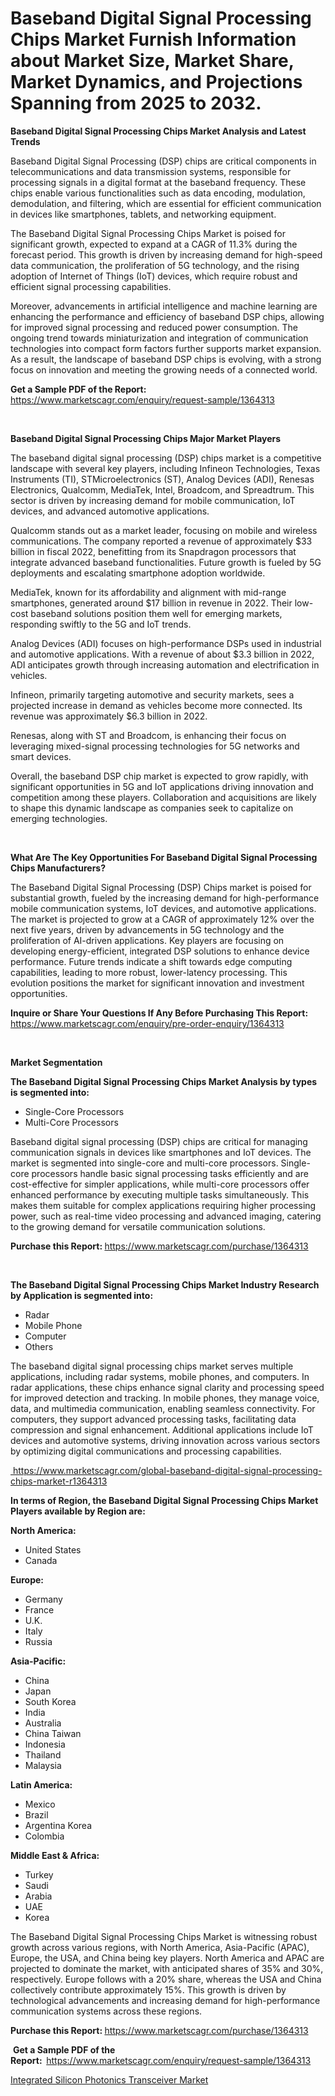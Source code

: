 <p><h1>Baseband Digital Signal Processing Chips Market Furnish Information about Market Size, Market Share, Market Dynamics, and Projections Spanning from 2025 to 2032.</h1></p><p><strong>Baseband Digital Signal Processing Chips Market Analysis and Latest Trends</strong></p>
<p><p>Baseband Digital Signal Processing (DSP) chips are critical components in telecommunications and data transmission systems, responsible for processing signals in a digital format at the baseband frequency. These chips enable various functionalities such as data encoding, modulation, demodulation, and filtering, which are essential for efficient communication in devices like smartphones, tablets, and networking equipment. </p><p>The Baseband Digital Signal Processing Chips Market is poised for significant growth, expected to expand at a CAGR of 11.3% during the forecast period. This growth is driven by increasing demand for high-speed data communication, the proliferation of 5G technology, and the rising adoption of Internet of Things (IoT) devices, which require robust and efficient signal processing capabilities. </p><p>Moreover, advancements in artificial intelligence and machine learning are enhancing the performance and efficiency of baseband DSP chips, allowing for improved signal processing and reduced power consumption. The ongoing trend towards miniaturization and integration of communication technologies into compact form factors further supports market expansion. As a result, the landscape of baseband DSP chips is evolving, with a strong focus on innovation and meeting the growing needs of a connected world.</p></p>
<p><strong>Get a Sample PDF of the Report:&nbsp;</strong> <a href="https://www.marketscagr.com/enquiry/request-sample/1364313?utm_campaign=2991&utm_medium=2&utm_source=Github&utm_content=ia&utm_term=07042025&utm_id=baseband-digital-signal-processing-chips">https://www.marketscagr.com/enquiry/request-sample/1364313</a></p>
<p>&nbsp;</p>
<p><strong>Baseband Digital Signal Processing Chips Major Market Players</strong></p>
<p><p>The baseband digital signal processing (DSP) chips market is a competitive landscape with several key players, including Infineon Technologies, Texas Instruments (TI), STMicroelectronics (ST), Analog Devices (ADI), Renesas Electronics, Qualcomm, MediaTek, Intel, Broadcom, and Spreadtrum. This sector is driven by increasing demand for mobile communication, IoT devices, and advanced automotive applications.</p><p>Qualcomm stands out as a market leader, focusing on mobile and wireless communications. The company reported a revenue of approximately $33 billion in fiscal 2022, benefitting from its Snapdragon processors that integrate advanced baseband functionalities. Future growth is fueled by 5G deployments and escalating smartphone adoption worldwide.</p><p>MediaTek, known for its affordability and alignment with mid-range smartphones, generated around $17 billion in revenue in 2022. Their low-cost baseband solutions position them well for emerging markets, responding swiftly to the 5G and IoT trends.</p><p>Analog Devices (ADI) focuses on high-performance DSPs used in industrial and automotive applications. With a revenue of about $3.3 billion in 2022, ADI anticipates growth through increasing automation and electrification in vehicles.</p><p>Infineon, primarily targeting automotive and security markets, sees a projected increase in demand as vehicles become more connected. Its revenue was approximately $6.3 billion in 2022. </p><p>Renesas, along with ST and Broadcom, is enhancing their focus on leveraging mixed-signal processing technologies for 5G networks and smart devices. </p><p>Overall, the baseband DSP chip market is expected to grow rapidly, with significant opportunities in 5G and IoT applications driving innovation and competition among these players. Collaboration and acquisitions are likely to shape this dynamic landscape as companies seek to capitalize on emerging technologies.</p></p>
<p>&nbsp;</p>
<p><strong>What Are The Key Opportunities For Baseband Digital Signal Processing Chips Manufacturers?</strong></p>
<p><p>The Baseband Digital Signal Processing (DSP) Chips market is poised for substantial growth, fueled by the increasing demand for high-performance mobile communication systems, IoT devices, and automotive applications. The market is projected to grow at a CAGR of approximately 12% over the next five years, driven by advancements in 5G technology and the proliferation of AI-driven applications. Key players are focusing on developing energy-efficient, integrated DSP solutions to enhance device performance. Future trends indicate a shift towards edge computing capabilities, leading to more robust, lower-latency processing. This evolution positions the market for significant innovation and investment opportunities.</p></p>
<p><strong>Inquire or Share Your Questions If Any Before Purchasing This Report:</strong> <a href="https://www.marketscagr.com/enquiry/pre-order-enquiry/1364313?utm_campaign=2991&utm_medium=2&utm_source=Github&utm_content=ia&utm_term=07042025&utm_id=baseband-digital-signal-processing-chips">https://www.marketscagr.com/enquiry/pre-order-enquiry/1364313</a></p>
<p>&nbsp;</p>
<p><strong>Market Segmentation</strong></p>
<p><strong>The Baseband Digital Signal Processing Chips Market Analysis by types is segmented into:</strong></p>
<p><ul><li>Single-Core Processors</li><li>Multi-Core Processors</li></ul></p>
<p><p>Baseband digital signal processing (DSP) chips are critical for managing communication signals in devices like smartphones and IoT devices. The market is segmented into single-core and multi-core processors. Single-core processors handle basic signal processing tasks efficiently and are cost-effective for simpler applications, while multi-core processors offer enhanced performance by executing multiple tasks simultaneously. This makes them suitable for complex applications requiring higher processing power, such as real-time video processing and advanced imaging, catering to the growing demand for versatile communication solutions.</p></p>
<p><strong>Purchase this Report:&nbsp;</strong><a href="https://www.marketscagr.com/purchase/1364313?utm_campaign=2991&utm_medium=2&utm_source=Github&utm_content=ia&utm_term=07042025&utm_id=baseband-digital-signal-processing-chips">https://www.marketscagr.com/purchase/1364313</a></p>
<p>&nbsp;</p>
<p><strong>The Baseband Digital Signal Processing Chips Market Industry Research by Application is segmented into:</strong></p>
<p><ul><li>Radar</li><li>Mobile Phone</li><li>Computer</li><li>Others</li></ul></p>
<p><p>The baseband digital signal processing chips market serves multiple applications, including radar systems, mobile phones, and computers. In radar applications, these chips enhance signal clarity and processing speed for improved detection and tracking. In mobile phones, they manage voice, data, and multimedia communication, enabling seamless connectivity. For computers, they support advanced processing tasks, facilitating data compression and signal enhancement. Additional applications include IoT devices and automotive systems, driving innovation across various sectors by optimizing digital communications and processing capabilities.</p></p>
<p><a href="https://www.marketscagr.com/global-baseband-digital-signal-processing-chips-market-r1364313?utm_campaign=2991&utm_medium=2&utm_source=Github&utm_content=ia&utm_term=07042025&utm_id=baseband-digital-signal-processing-chips">&nbsp;https://www.marketscagr.com/global-baseband-digital-signal-processing-chips-market-r1364313</a></p>
<p><strong>In terms of Region, the Baseband Digital Signal Processing Chips Market Players available by Region are:</strong></p>
<p>
    <p> <strong> North America: </strong>
        <ul>
            <li>United States</li>
            <li>Canada</li>
        </ul>
        </p> 
    <p> <strong> Europe: </strong>
        <ul>
            <li>Germany</li>
            <li>France</li>
            <li>U.K.</li>
            <li>Italy</li>
            <li>Russia</li>
        </ul>
        </p> 
    <p> <strong> Asia-Pacific: </strong>
        <ul>
            <li>China</li>
            <li>Japan</li>
            <li>South Korea</li>
            <li>India</li>
            <li>Australia</li>
            <li>China Taiwan</li>
            <li>Indonesia</li>
            <li>Thailand</li>
            <li>Malaysia</li>
        </ul>
        </p> 
    <p> <strong> Latin America: </strong>
        <ul>
            <li>Mexico</li>
            <li>Brazil</li>
            <li>Argentina Korea</li>
            <li>Colombia</li>
        </ul>
        </p> 
    <p> <strong> Middle East & Africa: </strong>
        <ul>
            <li>Turkey</li>
            <li>Saudi</li>
            <li>Arabia</li>
            <li>UAE</li>
            <li>Korea</li>
        </ul>
    </p>
    </p>
<p><p>The Baseband Digital Signal Processing Chips Market is witnessing robust growth across various regions, with North America, Asia-Pacific (APAC), Europe, the USA, and China being key players. North America and APAC are projected to dominate the market, with anticipated shares of 35% and 30%, respectively. Europe follows with a 20% share, whereas the USA and China collectively contribute approximately 15%. This growth is driven by technological advancements and increasing demand for high-performance communication systems across these regions.</p></p>
<p><strong>Purchase this Report: </strong><a href="https://www.marketscagr.com/purchase/1364313?utm_campaign=2991&utm_medium=2&utm_source=Github&utm_content=ia&utm_term=07042025&utm_id=baseband-digital-signal-processing-chips">https://www.marketscagr.com/purchase/1364313</a></p>
<p>&nbsp;<strong>Get a Sample PDF of the Report:&nbsp;&nbsp;</strong><a href="https://www.marketscagr.com/enquiry/request-sample/1364313?utm_campaign=2991&utm_medium=2&utm_source=Github&utm_content=ia&utm_term=07042025&utm_id=baseband-digital-signal-processing-chips">https://www.marketscagr.com/enquiry/request-sample/1364313</a></p>
<p><strong></strong></p>
<p><p><a href="https://github.com/penglatilles/Market-Research-Report-List-1/blob/main/integrated-silicon-photonics-transceiver-market.md?utm_campaign=2991&utm_medium=2&utm_source=Github&utm_content=ia&utm_term=07042025&utm_id=baseband-digital-signal-processing-chips">Integrated Silicon Photonics Transceiver Market</a></p></p>